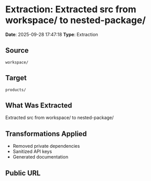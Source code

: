 # Extraction: Extracted src from workspace/ to nested-package/

**Date**: 2025-09-28 17:47:18
**Type**: Extraction

## Source
`workspace/`

## Target
`products/`

## What Was Extracted
Extracted src from workspace/ to nested-package/

## Transformations Applied
- Removed private dependencies
- Sanitized API keys
- Generated documentation

## Public URL

